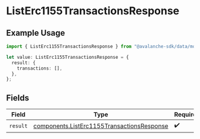 # ListErc1155TransactionsResponse

## Example Usage

```typescript
import { ListErc1155TransactionsResponse } from "@avalanche-sdk/data/models/operations";

let value: ListErc1155TransactionsResponse = {
  result: {
    transactions: [],
  },
};
```

## Fields

| Field                                                                                                    | Type                                                                                                     | Required                                                                                                 | Description                                                                                              |
| -------------------------------------------------------------------------------------------------------- | -------------------------------------------------------------------------------------------------------- | -------------------------------------------------------------------------------------------------------- | -------------------------------------------------------------------------------------------------------- |
| `result`                                                                                                 | [components.ListErc1155TransactionsResponse](../../models/components/listerc1155transactionsresponse.md) | :heavy_check_mark:                                                                                       | N/A                                                                                                      |